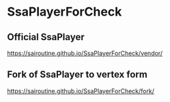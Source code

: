 # SsaPlayerForCheck

## Official SsaPlayer
https://sairoutine.github.io/SsaPlayerForCheck/vendor/

## Fork of SsaPlayer to vertex form
https://sairoutine.github.io/SsaPlayerForCheck/fork/
